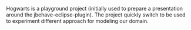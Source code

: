 Hogwarts is a playground project (initially used to prepare a presentation around the jbehave-eclipse-plugin). The project quickly switch to be used to experiment different approach for modeling our domain.